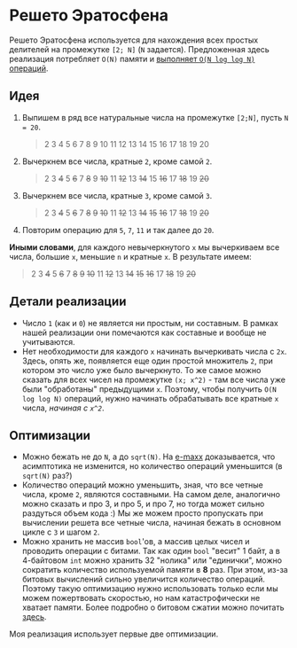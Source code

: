 # Решето Эратосфена
Решето Эратосфена используется для нахождения всех простых делителей на промежутке `[2; N]` (`N` задается). Предложенная здесь реализация потребляет `O(N)` памяти и [выполняет `O(N log log N)` операций](http://e-maxx.ru/algo/eratosthenes_sieve#2 "Доказательство с e-maxx, слишком сложное, чтобы расписать здесь :)").

## Идея
1. Выпишем в ряд все натуральные числа на промежутке `[2;N]`, пусть `N = 20`.
   >2 3 4 5 6 7 8 9 10 11 12 13 14 15 16 17 18 19 20

2. Вычеркнем все числа, кратные `2`, кроме самой `2`.
   >2 3 ~~4~~ 5 ~~6~~ 7 ~~8~~ 9 ~~10~~ 11 ~~12~~ 13 ~~14~~ 15 ~~16~~ 17 ~~18~~ 19 ~~20~~

3. Вычеркнем все числа, кратные `3`, кроме самой `3`.
   >2 3 ~~4~~ 5 ~~6~~ 7 ~~8~~ ~~9~~ ~~10~~ 11 ~~12~~ 13 ~~14~~ ~~15~~ ~~16~~ 17 ~~18~~ 19 ~~20~~

4. Повторим операцию для `5`, `7`, `11` и так далее до `20`.

__Иными словами__, для каждого невычеркнутого `x` мы вычеркиваем все числа, большие `x`, меньшие `n` и кратные `x`.
В результате имеем:
>2 3 ~~4~~ 5 ~~6~~ 7 ~~8~~ ~~9~~ ~~10~~ 11 ~~12~~ 13 ~~14~~ ~~15~~ ~~16~~ 17 ~~18~~ 19 ~~20~~

## Детали реализации
- Число `1` (как и `0`) не является ни простым, ни составным. В рамках нашей реализации они помечаются как составные и вообще не учитываются.
- Нет необходимости для каждого `x` начинать вычеркивать числа с `2x`. Здесь, опять же, появляется еще один простой множитель `2`, при котором это число уже было вычеркнуто. То же самое можно сказать для всех чисел на промежутке `(x; x^2)` - там все числа уже были "обработаны" предыдущими `x`. Поэтому, чтобы получить `O(N log log N)` операций, нужно начинать обрабатывать все кратные `x` числа, _начиная с `x^2`_.

## Оптимизации
- Можно бежать не до `N`, а до `sqrt(N)`. На [e-maxx](http://e-maxx.ru/algo/eratosthenes_sieve#4) доказывается, что асимптотика не изменится, но количество операций уменьшится (в `sqrt(N)` раз?)
- Количество операций можно уменьшить, зная, что все четные числа, кроме `2`, являются составными. На самом деле, аналогично можно сказать и про 3, и про 5, и про 7, но тогда может сильно раздуться объем кода :)
Мы же можем просто пропускать при вычислении решета все четные числа, начиная бежать в основном цикле с `3` и шагом `2`.
- Можно хранить не массив `bool`'ов, а массив целых чисел и проводить операции с битами. Так как один `bool` "весит" 1 байт, а в 4-байтовом `int` можно хранить 32 "нолика" или "единички", можно сократить количество используемой памяти в __8__ раз. При этом, из-за битовых вычислений сильно увеличится количество операций. Поэтому такую оптимизацию нужно использовать только если мы можем пожертвовать скоростью, но нам катастрофически не хватает памяти.
Более подробно о битовом сжатии можно почитать [здесь](http://acm.math.spbu.ru/~sk1/mm/lections/2014-08-20-bits.pdf).

Моя реализация использует первые две оптимизации.
